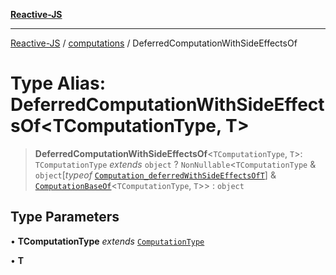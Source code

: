 [**Reactive-JS**](../../README.md)

***

[Reactive-JS](../../README.md) / [computations](../README.md) / DeferredComputationWithSideEffectsOf

# Type Alias: DeferredComputationWithSideEffectsOf\<TComputationType, T\>

> **DeferredComputationWithSideEffectsOf**\<`TComputationType`, `T`\>: `TComputationType` *extends* `object` ? `NonNullable`\<`TComputationType` & `object`\[*typeof* [`Computation_deferredWithSideEffectsOfT`](../variables/Computation_deferredWithSideEffectsOfT.md)\] & [`ComputationBaseOf`](ComputationBaseOf.md)\<`TComputationType`, `T`\>\> : `object`

## Type Parameters

• **TComputationType** *extends* [`ComputationType`](ComputationType.md)

• **T**
